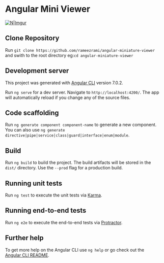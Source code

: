 
# Angular Mini Viewer

[![N|Imgur](https://i.imgur.com/oX6OzXA.gif)](https://i.imgur.com/oX6OzXA.gif)

## Clone Repository

Run `git clone https://github.com/rameezrami/angular-miniature-viewer` and swith to the root directory eg:`cd angular-miniature-viewer` 

## Development server
This project was generated with [Angular CLI](https://github.com/angular/angular-cli) version 7.0.2.

Run `ng serve` for a dev server. Navigate to `http://localhost:4200/`. The app will automatically reload if you change any of the source files.

## Code scaffolding

Run `ng generate component component-name` to generate a new component. You can also use `ng generate directive|pipe|service|class|guard|interface|enum|module`.

## Build

Run `ng build` to build the project. The build artifacts will be stored in the `dist/` directory. Use the `--prod` flag for a production build.

## Running unit tests

Run `ng test` to execute the unit tests via [Karma](https://karma-runner.github.io).

## Running end-to-end tests

Run `ng e2e` to execute the end-to-end tests via [Protractor](http://www.protractortest.org/).

## Further help

To get more help on the Angular CLI use `ng help` or go check out the [Angular CLI README](https://github.com/angular/angular-cli/blob/master/README.md).
